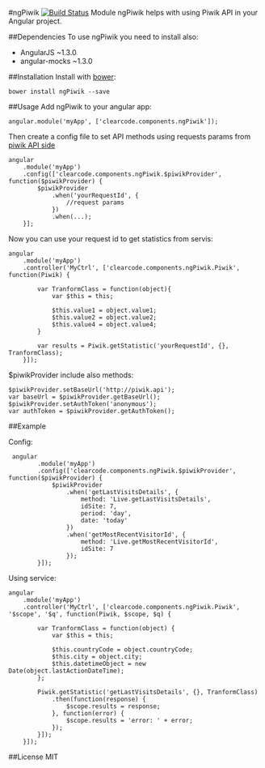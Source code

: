 #ngPiwik [![Build Status](https://travis-ci.org/anitawlosek/ng-piwik.svg?branch=master)](https://travis-ci.org/anitawlosek/ng-piwik)
Module ngPiwik helps with using Piwik API in your Angular project.

##Dependencies
To use ngPiwik you need to install also:
* AngularJS ~1.3.0
* angular-mocks ~1.3.0

##Installation
Install with [bower](http://bower.io/):
```
bower install ngPiwik --save
```

##Usage
Add ngPiwik to your angular app:
```
angular.module('myApp', ['clearcode.components.ngPiwik']);
```
Then create a config file to set API methods using requests params from [piwik API side](http://developer.piwik.org/api-reference/reporting-api)
```
angular
    .module('myApp')
    .config(['clearcode.components.ngPiwik.$piwikProvider', function($piwikProvider) {
        $piwikProvider
            .when('yourRequestId', {
                //request params
            })
            .when(...);
    }];
```
Now you can use your request id to get statistics from servis:
```
angular
    .module('myApp')
    .controller('MyCtrl', ['clearcode.components.ngPiwik.Piwik', function(Piwik) {
    
        var TranformClass = function(object){
            var $this = this;
            
            $this.value1 = object.value1;
            $this.value2 = object.value2;
            $this.value4 = object.value4;
        }
    
        var results = Piwik.getStatistic('yourRequestId', {}, TranformClass);
    }]);
```
$piwikProvider include also methods:
```
$piwikProvider.setBaseUrl('http://piwik.api');
var baseUrl = $piwikProvider.getBaseUrl();
$piwikProvider.setAuthToken('anonymous');
var authToken = $piwikProvider.getAuthToken();
```

##Example

Config:

```
 angular
        .module('myApp')
        .config(['clearcode.components.ngPiwik.$piwikProvider', function($piwikProvider) {
            $piwikProvider
                .when('getLastVisitsDetails', {
                    method: 'Live.getLastVisitsDetails',
                    idSite: 7,
                    period: 'day',
                    date: 'today'
                })
                .when('getMostRecentVisitorId', {
                    method: 'Live.getMostRecentVisitorId',
                    idSite: 7
                });
        }]);
```
Using service:
```
angular
    .module('myApp')
    .controller('MyCtrl', ['clearcode.components.ngPiwik.Piwik', '$scope', '$q', function(Piwik, $scope, $q) {

        var TranformClass = function(object) {
            var $this = this;

            $this.countryCode = object.countryCode;
            $this.city = object.city;
            $this.datetimeObject = new Date(object.lastActionDateTime);
        };

        Piwik.getStatistic('getLastVisitsDetails', {}, TranformClass)
            .then(function(response) {
                $scope.results = response;
            }, function(error) {
                $scope.results = 'error: ' + error;
            });
        }]);
    }]);
```


##License
MIT
